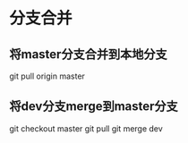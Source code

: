 # 分支合并

将master分支合并到本地分支
--
  git  pull  origin master

将dev分支merge到master分支
--
  git checkout master
  git  pull
  git merge dev
